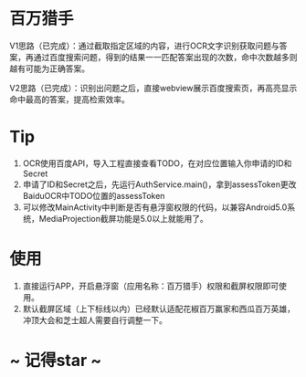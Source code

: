 # 百万猎手
V1思路（已完成）：通过截取指定区域的内容，进行OCR文字识别获取问题与答案，再通过百度搜索问题，得到的结果一一匹配答案出现的次数，命中次数越多则越有可能为正确答案。

V2思路（已完成）：识别出问题之后，直接webview展示百度搜索页，再高亮显示命中最高的答案，提高检索效率。


# Tip
1. OCR使用百度API，导入工程直接查看TODO，在对应位置输入你申请的ID和Secret
2. 申请了ID和Secret之后，先运行AuthService.main()，拿到assessToken更改BaiduOCR中TODO位置的assessToken
3. 可以修改MainActivity中判断是否有悬浮窗权限的代码，以兼容Android5.0系统，MediaProjection截屏功能是5.0以上就能用了。

# 使用
1. 直接运行APP，开启悬浮窗（应用名称：百万猎手）权限和截屏权限即可使用。
2. 默认截屏区域（上下标线以内）已经默认适配花椒百万赢家和西瓜百万英雄，冲顶大会和芝士超人需要自行调整一下。


# ~ 记得star ~
